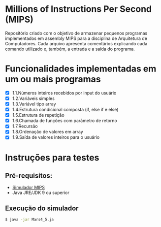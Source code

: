 # Millions of Instructions Per Second (MIPS)

Repositório criado com o objetivo de armazenar pequenos programas implementados em assembly MIPS para a disciplina de Arquitetura de Computadores. Cada arquivo apresenta comentários explicando cada comando utilizado e, também, a entrada e a saída do programa.

# Funcionalidades implementadas em um ou mais programas
- [x] 1.1.Números inteiros recebidos por input do usuário
- [x] 1.2.Variáveis simples
- [x] 1.3.Variável tipo array
- [x] 1.4.Estrutura condicional composta (if, else if e else)
- [x] 1.5.Estrutura de repetição
- [x] 1.6.Chamada de funções com parâmetro de retorno
- [x] 1.7.Recursão
- [x] 1.8.Ordenação de valores em array
- [x] 1.9.Saída de valores inteiros para o usuário

# Instruções para testes
## Pré-requisitos:
- [Simulador MIPS](https://courses.missouristate.edu/KenVollmar/MARS/MARS_4_5_Aug2014)
- Java JRE/JDK 9 ou superior
## Execução do simulador
```bash
$ java -jar Mars4_5.ja 
```
